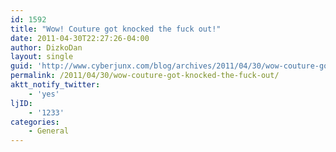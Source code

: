 ```yaml
---
id: 1592
title: "Wow! Couture got knocked the fuck out!"
date: 2011-04-30T22:27:26-04:00
author: DizkoDan
layout: single
guid: 'http://www.cyberjunx.com/blog/archives/2011/04/30/wow-couture-got-knocked-the-fuck-out/'
permalink: /2011/04/30/wow-couture-got-knocked-the-fuck-out/
aktt_notify_twitter:
    - 'yes'
ljID:
    - '1233'
categories:
    - General
---
```


<div class="posterous_autopost"></div>